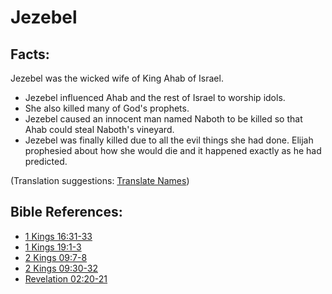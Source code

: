 # Jezebel #

## Facts: ##

Jezebel was the wicked wife of King Ahab of Israel.

* Jezebel influenced Ahab and the rest of Israel to worship idols.
* She also killed many of God's prophets.
* Jezebel caused an innocent man named Naboth to be killed so that Ahab could steal Naboth's vineyard.
* Jezebel was finally killed due to all the evil things she had done. Elijah prophesied about how she would die and it happened exactly as he had predicted.

(Translation suggestions: [Translate Names](en/ta-vol1/translate/man/translate-names))



## Bible References: ##

* [1 Kings 16:31-33](en/tn/1ki/help/16/31)
* [1 Kings 19:1-3](en/tn/1ki/help/19/01)
* [2 Kings 09:7-8](en/tn/2ki/help/09/07)
* [2 Kings 09:30-32](en/tn/2ki/help/09/30)
* [Revelation 02:20-21](en/tn/rev/help/02/20)